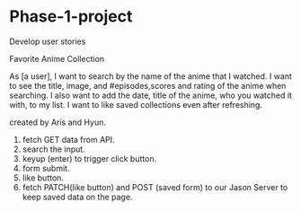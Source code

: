 # Phase-1-project

Develop user stories

Favorite Anime Collection 

As [a user], I want to search by the name of the anime that I watched. I want to see the title, image, and #episodes,scores and rating of the anime when searching. I also want to add the date, title of the anime, who you watched it with, to my list. I want to like saved collections even after refreshing.

created by Aris and Hyun.

1. fetch GET data from API.
2. search the input.
3. keyup (enter) to trigger click button.
4. form submit.
5. like button.
6. fetch PATCH(like button) and POST (saved form) to our Jason Server to keep saved data on the page.
